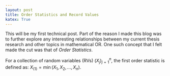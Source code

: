 ```yaml
---
layout: post
title: Order Statistics and Record Values
katex: True
---
```


This will be my first technical post. Part of the reason I made this blog was to further explore any interesting relationships between my current thesis research and other topics in mathematical OR. One such concept that I felt made the cut was that of *Order Statistics*.

For a collection of random variables (RVs) $(X_j)_{j=1}^n$, the first order statistic is defined as: $X_{(1)} = \min(X_1, X_2, \hdots, X_n)$. 
